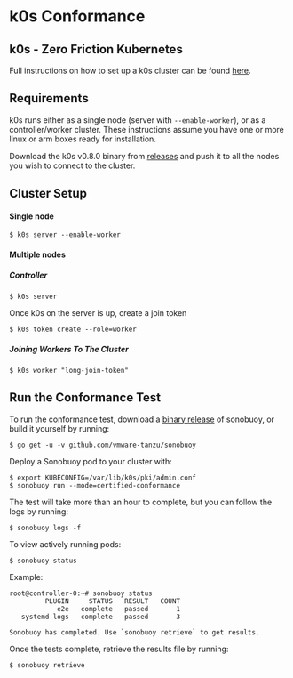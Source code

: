 # k0s Conformance 
## k0s - Zero Friction Kubernetes

Full instructions on how to set up a k0s cluster can be found [here](https://github.com/k0sproject/k0s/blob/main/docs/create-cluster.md).
## Requirements
k0s runs either as a single node (server with `--enable-worker`), or as a controller/worker cluster.
These instructions assume you have one or more linux or arm boxes ready for installation.

Download the k0s v0.8.0 binary from [releases](https://github.com/k0sproject/k0s/releases/v0.8.0) and push it to all the nodes you wish to connect to the cluster.

## Cluster Setup
#### Single node
```
$ k0s server --enable-worker
```
#### Multiple nodes
##### Controller
```
$ k0s server
```
Once k0s on the server is up, create a join token
```
$ k0s token create --role=worker
```
##### Joining Workers To The Cluster
```
$ k0s worker "long-join-token"
```
## Run the Conformance Test

To run the conformance test, download a [binary release](https://github.com/vmware-tanzu/sonobuoy/releases) of sonobuoy, or build it yourself by running:
```
$ go get -u -v github.com/vmware-tanzu/sonobuoy
```
Deploy a Sonobuoy pod to your cluster with:
```
$ export KUBECONFIG=/var/lib/k0s/pki/admin.conf
$ sonobuoy run --mode=certified-conformance
```
The test will take more than an hour to complete, but you can follow the logs by running:
```
$ sonobuoy logs -f
```
To view actively running pods:
```
$ sonobuoy status
```
Example:
```
root@controller-0:~# sonobuoy status
         PLUGIN     STATUS   RESULT   COUNT
            e2e   complete   passed       1
   systemd-logs   complete   passed       3

Sonobuoy has completed. Use `sonobuoy retrieve` to get results.
```

Once the tests complete, retrieve the results file by running:
```
$ sonobuoy retrieve
```
